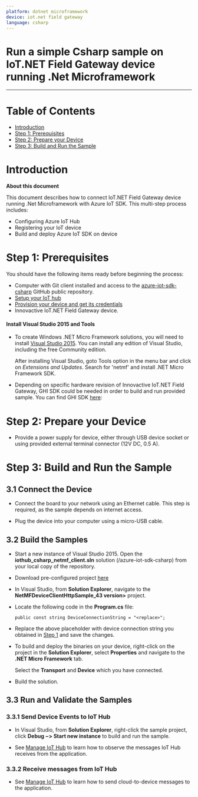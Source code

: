 ```yaml
---
platform: dotnet microframework
device: iot.net field gateway
language: csharp
---
```


Run a simple Csharp sample on IoT.NET Field Gateway device running .Net Microframework
===
---

# Table of Contents

-   [Introduction](#Introduction)
-   [Step 1: Prerequisites](#Prerequisites)
-   [Step 2: Prepare your Device](#PrepareDevice)
-   [Step 3: Build and Run the Sample](#Build)

<a name="Introduction"></a>
# Introduction

**About this document**

This document describes how to connect IoT.NET Field Gateway device running .Net Microframework with Azure IoT SDK. This multi-step process includes:
-   Configuring Azure IoT Hub
-   Registering your IoT device
-   Build and deploy Azure IoT SDK on device

<a name="Prerequisites"></a>
# Step 1: Prerequisites

You should have the following items ready before beginning the process:

-   Computer with Git client installed and access to the
    [azure-iot-sdk-csharp](https://github.com/Azure/azure-iot-sdk-csharp) GitHub public repository.
-   [Setup your IoT hub][lnk-setup-iot-hub]
-   [Provision your device and get its credentials][lnk-manage-iot-hub]
-   Innovactive IoT.NET Field Gateway device.

#### Install Visual Studio 2015 and Tools

-   To create Windows .NET Micro Framework solutions, you will need to install [Visual Studio 2015](https://www.visualstudio.com/en-us/products/vs-2015-product-editions.aspx). You can install any edition of Visual Studio, including the free Community edition.

    After installing Visual Studio, goto Tools option in the menu bar and click on *Extensions and Updates*. Search for 'netmf' and install .NET Micro Framework SDK.

-   Depending on specific hardware revision of Innovactive IoT.NET Field Gateway, GHI SDK could be needed in order to build and run provided sample. You can find GHI SDK <a href="https://www.ghielectronics.com/support/netmf">here</a>:

<a name="PrepareDevice"></a>
# Step 2: Prepare your Device

-   Provide a power supply for device, either through USB device socket or using provided external terminal connector (12V DC, 0.5 A).

<a name="Build"></a>
# Step 3: Build and Run the Sample

<a name="Step_3_1_Connect"></a>
## 3.1 Connect the Device

-   Connect the board to your network using an Ethernet cable. This step is required, as the sample depends on internet access.

-   Plug the device into your computer using a micro-USB cable.

<a name="Step_3_2_Build"></a>
## 3.2  Build the Samples

-   Start a new instance of Visual Studio 2015. Open the **iothub_csharp_netmf_client.sln** solution (/azure-iot-sdk-csharp) from your local copy of the repository.

-   Download pre-configured project <a href="https://dl.dropboxusercontent.com/u/7414592/IoTCert/NetMFDeviceClientHttpSample_43_Innovactive_IoT.NET_Azure_Certified_for_IoT.zip">here</a>

-   In Visual Studio, from **Solution Explorer**, navigate to the **NetMFDeviceClientHttpSample_43 version>** project.

-   Locate the following code in the **Program.cs** file:

        public const string DeviceConnectionString = "<replace>";

-   Replace the above placeholder with device connection string you obtained in [Step 1](#Prerequisites) and save the changes.

-   To build and deploy the binaries on your device, right-click on the project in the **Solution Explorer**, select **Properties** and navigate to the **.NET Micro Framework** tab.

    Select the **Transport** and **Device** which you have connected.

-   Build the solution.

<a name="Step_3_3_Run"></a>
## 3.3 Run and Validate the Samples

### 3.3.1 Send Device Events to IoT Hub

-   In Visual Studio, from **Solution Explorer**, right-click the sample project, click **Debug &minus;&gt; Start new instance** to build and run the sample.

-   See [Manage IoT Hub][lnk-manage-iot-hub] to learn how to observe the messages IoT Hub receives from the application.

### 3.3.2 Receive messages from IoT Hub

-   See [Manage IoT Hub][lnk-manage-iot-hub] to learn how to send cloud-to-device messages to the application.

[lnk-setup-iot-hub]: ../setup_iothub.md
[lnk-manage-iot-hub]: ../manage_iot_hub.md
